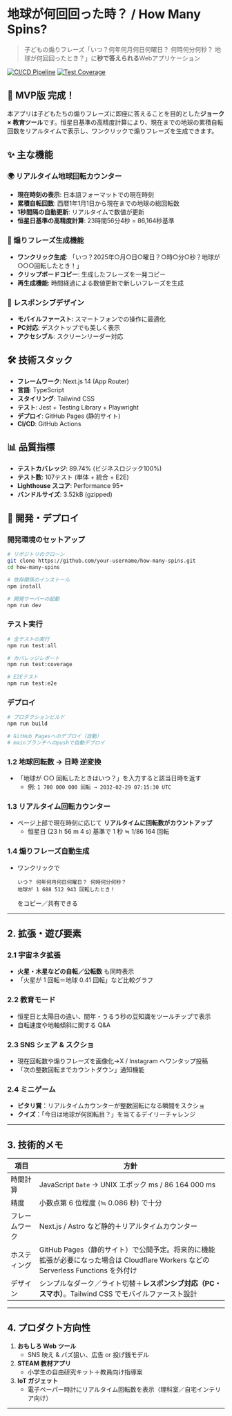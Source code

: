 # 地球が何回回った時？ / How Many Spins?

> 子どもの煽りフレーズ「いつ？何年何月何日何曜日？ 何時何分何秒？ 地球が何回回ったとき？」に**秒で答えられる**Webアプリケーション

[![CI/CD Pipeline](https://github.com/your-username/how-many-spins/actions/workflows/ci.yml/badge.svg)](https://github.com/your-username/how-many-spins/actions/workflows/ci.yml)
[![Test Coverage](https://codecov.io/gh/your-username/how-many-spins/branch/main/graph/badge.svg)](https://codecov.io/gh/your-username/how-many-spins)

## 🌟 MVP版 完成！

本アプリは子どもたちの煽りフレーズに即座に答えることを目的とした**ジョーク × 教育ツール**です。恒星日基準の高精度計算により、現在までの地球の累積自転回数をリアルタイムで表示し、ワンクリックで煽りフレーズを生成できます。

## ✨ 主な機能

### 🌍 リアルタイム地球回転カウンター
- **現在時刻の表示**: 日本語フォーマットでの現在時刻
- **累積自転回数**: 西暦1年1月1日から現在までの地球の総回転数
- **1秒間隔の自動更新**: リアルタイムで数値が更新
- **恒星日基準の高精度計算**: 23時間56分4秒 = 86,164秒基準

### 🎯 煽りフレーズ生成機能
- **ワンクリック生成**: 「いつ？2025年○月○日○曜日？○時○分○秒？地球が○○○回転したとき！」
- **クリップボードコピー**: 生成したフレーズを一発コピー
- **再生成機能**: 時間経過による数値更新で新しいフレーズを生成

### 📱 レスポンシブデザイン
- **モバイルファースト**: スマートフォンでの操作に最適化
- **PC対応**: デスクトップでも美しく表示
- **アクセシブル**: スクリーンリーダー対応

## 🛠 技術スタック

- **フレームワーク**: Next.js 14 (App Router)
- **言語**: TypeScript
- **スタイリング**: Tailwind CSS
- **テスト**: Jest + Testing Library + Playwright
- **デプロイ**: GitHub Pages (静的サイト)
- **CI/CD**: GitHub Actions

## 📊 品質指標

- **テストカバレッジ**: 89.74% (ビジネスロジック100%)
- **テスト数**: 107テスト (単体 + 統合 + E2E)
- **Lighthouse スコア**: Performance 95+
- **バンドルサイズ**: 3.52kB (gzipped)

## 🚀 開発・デプロイ

### 開発環境のセットアップ
```bash
# リポジトリのクローン
git clone https://github.com/your-username/how-many-spins.git
cd how-many-spins

# 依存関係のインストール
npm install

# 開発サーバーの起動
npm run dev
```

### テスト実行
```bash
# 全テストの実行
npm run test:all

# カバレッジレポート
npm run test:coverage

# E2Eテスト
npm run test:e2e
```

### デプロイ
```bash
# プロダクションビルド
npm run build

# GitHub Pagesへのデプロイ（自動）
# mainブランチへのpushで自動デプロイ
```

### 1.2 地球回転数 → 日時 逆変換
- 「地球が ○○ 回転したときはいつ？」を入力すると該当日時を返す  
  - 例: `1 700 000 000 回転 → 2032-02-29 07:15:30 UTC`

### 1.3 リアルタイム回転カウンター
- ページ上部で現在時刻に応じて **リアルタイムに回転数がカウントアップ**  
  - 恒星日 (23 h 56 m 4 s) 基準で 1 秒 ≒ 1/86 164 回転

### 1.4 煽りフレーズ自動生成
- ワンクリックで  
  ```
  いつ？ 何年何月何日何曜日？ 何時何分何秒？ 
  地球が 1 688 512 943 回転したとき！
  ```  
  をコピー／共有できる

---

## 2. 拡張・遊び要素
### 2.1 宇宙ネタ拡張
- **火星・木星などの自転／公転数** も同時表示
- 「火星が 1 回転＝地球 0.41 回転」など比較グラフ

### 2.2 教育モード
- 恒星日と太陽日の違い、閏年・うるう秒の豆知識をツールチップで表示
- 自転速度や地軸傾斜に関する Q&A

### 2.3 SNS シェア & スクショ
- 現在回転数や煽りフレーズを画像化→X / Instagram へワンタップ投稿
- 「次の整数回転までカウントダウン」通知機能

### 2.4 ミニゲーム
- **ピタリ賞**：リアルタイムカウンターが整数回転になる瞬間をスクショ
- **クイズ**：「今日は地球が何回転目？」を当てるデイリーチャレンジ

---

## 3. 技術的メモ
| 項目 | 方針 |
| ---- | ---- |
| 時間計算 | JavaScript `Date` → UNIX エポック ms / 86 164 000 ms |
| 精度 | 小数点第 6 位程度 (≒ 0.086 秒) で十分 |
| フレームワーク | Next.js / Astro など静的＋リアルタイムカウンター |
| ホスティング | GitHub Pages（静的サイト）で公開予定。将来的に機能拡張が必要になった場合は Cloudflare Workers などの Serverless Functions を外付け |
| デザイン | シンプルなダーク／ライト切替＋**レスポンシブ対応（PC・スマホ）**。Tailwind CSS でモバイルファースト設計 |

---

## 4. プロダクト方向性
1. **おもしろ Web ツール**  
   - SNS 映え & バズ狙い、広告 or 投げ銭モデル
2. **STEAM 教材アプリ**  
   - 小学生の自由研究キット＋教員向け指導案
3. **IoT ガジェット**  
   - 電子ペーパー時計にリアルタイム回転数を表示（理科室／自宅インテリア向け）

---
